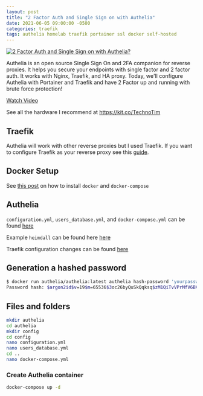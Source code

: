 ```yaml
---
layout: post
title: "2 Factor Auth and Single Sign on with Authelia"
date: 2021-06-05 09:00:00 -0500
categories: traefik
tags: authelia homelab traefik portainer ssl docker self-hosted
---
```


[![2 Factor Auth and Single Sign on with Authelia?](https://img.youtube.com/vi/u6H-Qwf4nZA/0.jpg)](https://www.youtube.com/watch?v=u6H-Qwf4nZA "2 Factor Auth and Single Sign on with Authelia?")

Authelia is an open source Single Sign On and 2FA companion for reverse proxies.  It helps you secure your endpoints with single factor and 2 factor auth.  It works with Nginx, Traefik, and HA proxy.  Today, we'll configure Authelia with Portainer and Traefik and have 2 Factor up and running with brute force protection!

[Watch Video](https://www.youtube.com/watch?v=u6H-Qwf4nZA)

See all the hardware I recommend at <https://kit.co/TechnoTim>

## Traefik

Authelia will work with other reverse proxies but I used Traefik.  If you want to configure Traefik as your reverse proxy see this [guide](https://docs.technotim.live/posts/traefik-portainer-ssl/).

## Docker Setup

See [this post](https://docs.technotim.live/posts/docker-compose-install/) on how to install `docker` and `docker-compose`

## Authelia

`configuration.yml`,  `users_database.yml`, and `docker-compose.yml` can be found [here](https://github.com/techno-tim/techno-tim.github.io/tree/master/reference_files/authelia-traefik/authelia)

Example `heimdall` can be found here [here](https://github.com/techno-tim/techno-tim.github.io/tree/master/reference_files/authelia-traefik/heimdall)

Traefik configuration changes can be found  [here](https://github.com/techno-tim/techno-tim.github.io/tree/master/reference_files/authelia-traefik/traefik)

## Generation a hashed password

```bash
$ docker run authelia/authelia:latest authelia hash-password 'yourpassword'
Password hash: $argon2id$v=19$m=65536$3oc26byQuSkQqksq$zM1QiTvVPrMfV6BVLs2t4gM+af5IN7euO0VB6+Q8ZFs
```

## Files and folders

```bash
mkdir authelia
cd authelia
mkdir config
cd config
nano configuration.yml
nano users_database.yml
cd ..
nano docker-compose.yml
```

### Create Authelia container

```bash
docker-compose up -d
```
